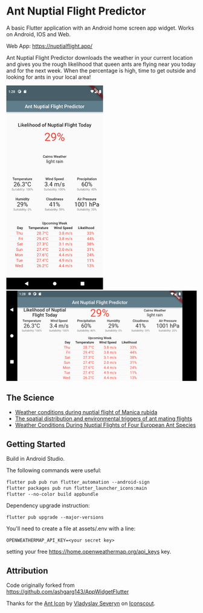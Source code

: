 # Ant Nuptial Flight Predictor

A basic Flutter application with an Android home screen app widget. Works on Android, IOS and Web.

Web App: https://nuptialflight.app/

Ant Nuptial Flight Predictor downloads the weather in your current location and gives you the rough
likelihood that queen ants are flying near you today and for the next week. When the percentage is
high, time to get outside and looking for ants in your local area!

<img src="https://raw.githubusercontent.com/bradrushworth/nuptialflight/master/assets/Screenshot_1641349717.png" height="540" /> <img src="https://raw.githubusercontent.com/bradrushworth/nuptialflight/master/assets/Screenshot_1641349723.png" width="540" />

## The Science

* [Weather conditions during nuptial flight of Manica rubida](https://antwiki.org/wiki/images/5/50/Depa%2C_L._2006._Weather_conditions_during_nuptial_flight_of_Manica_rubida.pdf)
* [The spatial distribution and environmental triggers of ant mating flights](https://onlinelibrary.wiley.com/doi/epdf/10.1111/ecog.03140)
* [Weather Conditions During Nuptial Flights of Four European Ant Species](https://www.antwiki.org/wiki/images/d/dd/Boomsma%2C_J.J.%2C_Leusink%2C_A._1981._Weather_conditions_during_nuptial_flights_of_four_European_ant_species_.pdf)

## Getting Started

Build in Android Studio.

The following commands were useful:

```
flutter pub pub run flutter_automation --android-sign
flutter packages pub run flutter_launcher_icons:main
flutter --no-color build appbundle
```

Dependency upgrade instruction:

```
flutter pub upgrade --major-versions
```

You'll need to create a file at assets/.env with a line:

```
OPENWEATHERMAP_API_KEY=<your secret key>
```

setting your free https://home.openweathermap.org/api_keys key.

## Attribution

Code originally forked from https://github.com/ashgarg143/AppWidgetFlutter

Thanks for the <a href="https://iconscout.com/icons/ant" target="_blank">Ant Icon</a>
by <a href="https://iconscout.com/contributors/vladyslav-severyn">Vladyslav Severyn</a>
on <a href="https://iconscout.com">Iconscout</a>.
